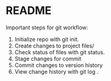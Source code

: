 # README #
Important steps for git workflow:

1. Initialize repo with git init.
2. Create changes to project files/
3. Check status of files with git status.
4. Stage changes for commit
5. Commit changes to version history
6. View change history with git log
.
